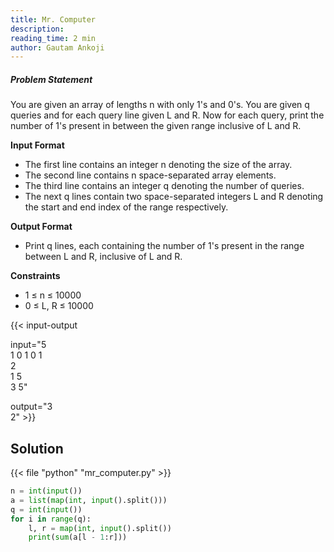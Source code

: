 ```yaml
---
title: Mr. Computer
description:
reading_time: 2 min
author: Gautam Ankoji
---
```


##### Problem Statement

You are given an array of lengths n with only 1's and 0's. You are given q queries and for each query line given L and R. Now for each query, print the number of 1's present in between the given range inclusive of L and R.

**Input Format**

* The first line contains an integer n denoting the size of the array.
* The second line contains n space-separated array elements.
* The third line contains an integer q denoting the number of queries.
* The next q lines contain two space-separated integers L and R denoting the start and end index of the range respectively.

**Output Format**

* Print q lines, each containing the number of 1's present in the range between L and R, inclusive of L and R.

**Constraints**

* 1 ≤ n ≤ 10000
* 0 ≤ L, R ≤ 10000

{{< input-output

input="5</br>1 0 1 0 1</br>2</br>1 5</br>3 5"

output="3</br>2" >}}

## Solution

<!-- **Approach:** -->

{{< file "python" "mr_computer.py" >}}

```py
n = int(input())
a = list(map(int, input().split()))
q = int(input())
for i in range(q):
    l, r = map(int, input().split())
    print(sum(a[l - 1:r]))
```
